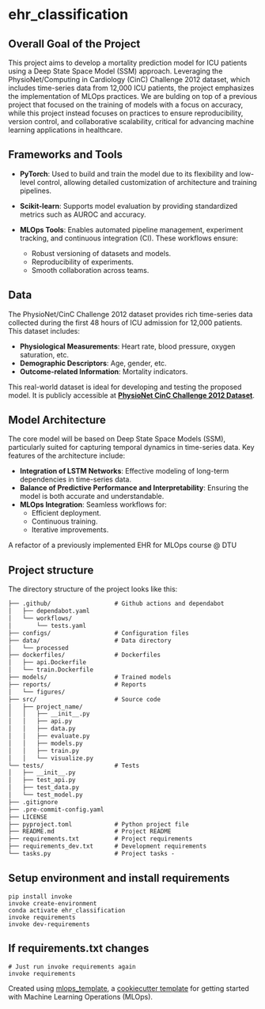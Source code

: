 # ehr_classification


## Overall Goal of the Project

This project aims to develop a mortality prediction model for ICU patients using a Deep State Space Model (SSM) approach. Leveraging the PhysioNet/Computing in Cardiology (CinC) Challenge 2012 dataset, which includes time-series data from 12,000 ICU patients, the project emphasizes the implementation of MLOps practices. We are bulding on top of a previous project that focused on the training of models with a focus on accuracy, while this project instead focuses on practices to ensure reproducibility, version control, and collaborative scalability, critical for advancing machine learning applications in healthcare.

## Frameworks and Tools

- **PyTorch**: Used to build and train the model due to its flexibility and low-level control, allowing detailed customization of architecture and training pipelines.

- **Scikit-learn**: Supports model evaluation by providing standardized metrics such as AUROC and accuracy.

- **MLOps Tools**: Enables automated pipeline management, experiment tracking, and continuous integration (CI). These workflows ensure:
  - Robust versioning of datasets and models.
  - Reproducibility of experiments.
  - Smooth collaboration across teams.


## Data

The PhysioNet/CinC Challenge 2012 dataset provides rich time-series data collected during the first 48 hours of ICU admission for 12,000 patients. This dataset includes:

- **Physiological Measurements**: Heart rate, blood pressure, oxygen saturation, etc.
- **Demographic Descriptors**: Age, gender, etc.
- **Outcome-related Information**: Mortality indicators.

This real-world dataset is ideal for developing and testing the proposed model. It is publicly accessible at **[PhysioNet CinC Challenge 2012 Dataset](https://physionet.org/content/challenge-2012/1.0.0/)**.


## Model Architecture

The core model will be based on Deep State Space Models (SSM), particularly suited for capturing temporal dynamics in time-series data. Key features of the architecture include:

- **Integration of LSTM Networks**: Effective modeling of long-term dependencies in time-series data.
- **Balance of Predictive Performance and Interpretability**: Ensuring the model is both accurate and understandable.
- **MLOps Integration**: Seamless workflows for:
  - Efficient deployment.
  - Continuous training.
  - Iterative improvements.

  
A refactor of a previously implemented EHR for MLOps course @ DTU

## Project structure

The directory structure of the project looks like this:
```txt
├── .github/                  # Github actions and dependabot
│   ├── dependabot.yaml
│   └── workflows/
│       └── tests.yaml
├── configs/                  # Configuration files
├── data/                     # Data directory
│   └── processed
├── dockerfiles/              # Dockerfiles
│   ├── api.Dockerfile
│   └── train.Dockerfile
├── models/                   # Trained models
├── reports/                  # Reports
│   └── figures/
├── src/                      # Source code
│   ├── project_name/
│   │   ├── __init__.py
│   │   ├── api.py
│   │   ├── data.py
│   │   ├── evaluate.py
│   │   ├── models.py
│   │   ├── train.py
│   │   └── visualize.py
└── tests/                    # Tests
│   ├── __init__.py
│   ├── test_api.py
│   ├── test_data.py
│   └── test_model.py
├── .gitignore
├── .pre-commit-config.yaml
├── LICENSE
├── pyproject.toml            # Python project file
├── README.md                 # Project README
├── requirements.txt          # Project requirements
├── requirements_dev.txt      # Development requirements
└── tasks.py                  # Project tasks - 
```

## Setup environment and install requirements
```
pip install invoke
invoke create-environment
conda activate ehr_classification
invoke requirements
invoke dev-requirements
```

## If requirements.txt changes
```
# Just run invoke requirements again
invoke requirements
```


Created using [mlops_template](https://github.com/SkafteNicki/mlops_template),
a [cookiecutter template](https://github.com/cookiecutter/cookiecutter) for getting
started with Machine Learning Operations (MLOps).
